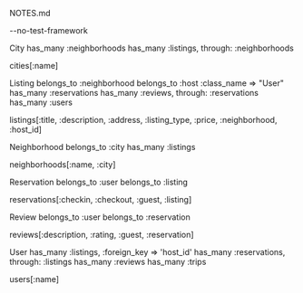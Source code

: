 NOTES.md

--no-test-framework


City
  has_many :neighborhoods
  has_many :listings, through: :neighborhoods

  cities[:name]


Listing
  belongs_to :neighborhood
  belongs_to :host :class_name => "User"
  has_many :reservations
  has_many :reviews, through: :reservations
  has_many :users

  listings[:title, :description, :address, :listing_type, :price, :neighborhood, :host_id]


Neighborhood
  belongs_to :city
  has_many :listings

  neighborhoods[:name, :city]

Reservation
  belongs_to :user
  belongs_to :listing

  reservations[:checkin, :checkout, :guest, :listing]

Review
  belongs_to :user
  belongs_to :reservation

  reviews[:description, :rating, :guest, :reservation]

User
  has_many :listings, :foreign_key => 'host_id'
  has_many :reservations, through: :listings
  has_many :reviews
  has_many :trips

  users[:name]
       




